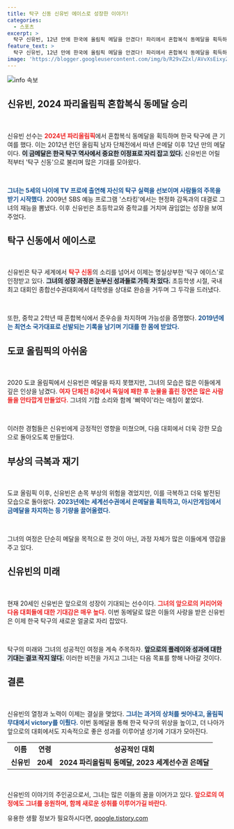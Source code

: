 ```yaml
---
title: 탁구 신동 신유빈 에이스로 성장한 이야기!
categories:
  - 스포츠
excerpt: >
  탁구 신유빈, 12년 만에 한국에 올림픽 메달을 안겼다! 파리에서 혼합복식 동메달을 획득하며 ‘탁구 에이스’로 우뚝 선 그녀의 감동적인 여정을 알아보자.
feature_text: >
  탁구 신유빈, 12년 만에 한국에 올림픽 메달을 안겼다! 파리에서 혼합복식 동메달을 획득하며 ‘탁구 에이스’로 우뚝 선 그녀의 감동적인 여정을 알아보자.
image: 'https://blogger.googleusercontent.com/img/b/R29vZ2xl/AVvXsEixyZcFfHzMRdzZMjFBmAUKJYCLCGyLL1o632UiGVXcaFdKo_bkvkuCioo0uUKlGfBVcT3P84aROyZIXSBEx3Aw5nCQ3pTgDom1WDC4m8eifvWiAmWEEVb4x6G_l8C0QH225ldMjyaFvpxGEBGNO37VmDTDMHGhJPq73UglMfDca1-0aw/s1600/blogspot.png'
---
```


<p><img src="https://blogger.googleusercontent.com/img/b/R29vZ2xl/AVvXsEixyZcFfHzMRdzZMjFBmAUKJYCLCGyLL1o632UiGVXcaFdKo_bkvkuCioo0uUKlGfBVcT3P84aROyZIXSBEx3Aw5nCQ3pTgDom1WDC4m8eifvWiAmWEEVb4x6G_l8C0QH225ldMjyaFvpxGEBGNO37VmDTDMHGhJPq73UglMfDca1-0aw/s1600/blogspot.png" alt="info 속보" /></p>

<h2 data-ke-size="size26">신유빈, 2024 파리올림픽 혼합복식 동메달 승리</h2>

<p data-ke-size="size16">&nbsp;</p>

<p>신유빈 선수는 <b><span style="color: #ee2323;">2024년 파리올림픽</span></b>에서 혼합복식 동메달을 획득하며 한국 탁구에 큰 기여를 했다. 이는 2012년 런던 올림픽 남자 단체전에서 따낸 은메달 이후 12년 만의 메달이다. <b><span style="background-color: #21538527;">이 금메달은 한국 탁구 역사에서 중요한 이정표로 자리 잡고 있다.</span></b> 신유빈은 어릴 적부터 '탁구 신동'으로 불리며 많은 기대를 모아왔다.</p>

<p data-ke-size="size16">&nbsp;</p>

<p><b><span style="color: #1a5490;">그녀는 5세의 나이에 TV 프로에 출연해 자신의 탁구 실력을 선보이며 사람들의 주목을 받기 시작했다.</span></b> 2009년 SBS 예능 프로그램 '스타킹'에서는 현정화 감독과의 대결로 그녀의 재능을 뽐냈다. 이후 신유빈은 초등학교와 중학교를 거치며 끊임없는 성장을 보여주었다.</p>

<h2 data-ke-size="size26">탁구 신동에서 에이스로</h2>

<p data-ke-size="size16">&nbsp;</p>

<p>신유빈은 탁구 세계에서 <b><span style="color: #ee2323;">탁구 신동</span></b>의 소리를 넘어서 이제는 명실상부한 '탁구 에이스'로 인정받고 있다. <b><span style="background-color: #21538527;">그녀의 성장 과정은 눈부신 성과들로 가득 차 있다.</span></b> 초등학생 시절, 국내 최고 대회인 종합선수권대회에서 대학생을 상대로 완승을 거두며 그 두각을 드러냈다.</p>

<p data-ke-size="size16">&nbsp;</p>

<p>또한, 중학교 2학년 때 혼합복식에서 준우승을 차지하며 가능성을 증명했다. <b><span style="color: #1a5490;">2019년에는 최연소 국가대표로 선발되는 기록을 남기며 기대를 한 몸에 받았다.</span></b> </p>

<h2 data-ke-size="size26">도쿄 올림픽의 아쉬움</h2>

<p data-ke-size="size16">&nbsp;</p>

<p>2020 도쿄 올림픽에서 신유빈은 메달을 따지 못했지만, 그녀의 모습은 많은 이들에게 깊은 인상을 남겼다. <b><span style="color: #ee2323;">여자 단체전 8강에서 독일에 패한 후 눈물을 흘린 장면은 많은 사람들을 안타깝게 만들었다.</span></b> 그녀의 기합 소리와 함께 '삐약이'라는 애칭이 붙었다.</p>

<p data-ke-size="size16">&nbsp;</p>

<p>이러한 경험들은 신유빈에게 긍정적인 영향을 미쳤으며, 다음 대회에서 더욱 강한 모습으로 돌아오도록 만들었다.</p>

<h2 data-ke-size="size26">부상의 극복과 재기</h2>

<p data-ke-size="size16">&nbsp;</p>

<p>도쿄 올림픽 이후, 신유빈은 손목 부상의 위험을 겪었지만, 이를 극복하고 더욱 발전된 모습으로 돌아왔다. <b><span style="color: #1a5490;">2023년에는 세계선수권에서 은메달을 획득하고, 아시안게임에서 금메달을 차지하는 등 기량을 끌어올렸다.</span></b> </p>

<p data-ke-size="size16">&nbsp;</p>

<p>그녀의 여정은 단순히 메달을 목적으로 한 것이 아닌, 과정 자체가 많은 이들에게 영감을 주고 있다.</p>

<h2 data-ke-size="size26">신유빈의 미래</h2>

<p data-ke-size="size16">&nbsp;</p>

<p>현재 20세인 신유빈은 앞으로의 성장이 기대되는 선수이다. <b><span style="color: #ee2323;">그녀의 앞으로의 커리어와 다음 대회들에 대한 기대감은 매우 높다.</span></b> 이번 동메달로 많은 이들의 사랑을 받은 신유빈은 이제 한국 탁구의 새로운 얼굴로 자리 잡았다. </p>

<p data-ke-size="size16">&nbsp;</p>

<p>탁구의 미래와 그녀의 성공적인 여정을 계속 주목하자. <b><span style="background-color: #21538527;">앞으로의 플레이와 성과에 대한 기대는 결코 작지 않다.</span></b> 이러한 비전을 가지고 그녀는 다음 목표를 향해 나아갈 것이다. </p>

<h2 data-ke-size="size26">결론</h2>

<p data-ke-size="size16">&nbsp;</p>

<p>신유빈의 열정과 노력이 이제는 결실을 맺었다. <b><span style="color: #1a5490;">그녀는 과거의 상처를 씻어내고, 올림픽 무대에서 victory를 이뤘다.</span></b> 이번 동메달을 통해 한국 탁구의 위상을 높이고, 더 나아가 앞으로의 대회에서도 지속적으로 좋은 성과를 이루어낼 성기에 기대가 모아진다. </p>

<table>
    <tr>
        <td style="text-align: center; height: 17px;"><b>이름</b></td>
        <td style="text-align: center; height: 17px;"><b>연령</b></td>
        <td style="text-align: center; height: 17px;"><b>성공적인 대회</b></td>
    </tr>
    <tr>
        <td style="text-align: center; height: 17px;"><b>신유빈</b></td>
        <td style="text-align: center; height: 17px;"><b>20세</b></td>
        <td style="text-align: center; height: 17px;"><b>2024 파리올림픽 동메달, 2023 세계선수권 은메달</b></td>
    </tr>
</table>

<p data-ke-size="size16">&nbsp;</p>

<p>신유빈의 이야기의 주인공으로서, 그녀는 많은 이들의 꿈을 이어가고 있다. <b><span style="color: #ee2323;">앞으로의 여정에도 그녀를 응원하며, 함께 새로운 성취를 이루어가길 바란다.</span></b></p>
유용한 생활 정보가 필요하시다면, <a href="https://qoogle.tistory.com" rel="dofollow">qoogle.tistory.com</a>


